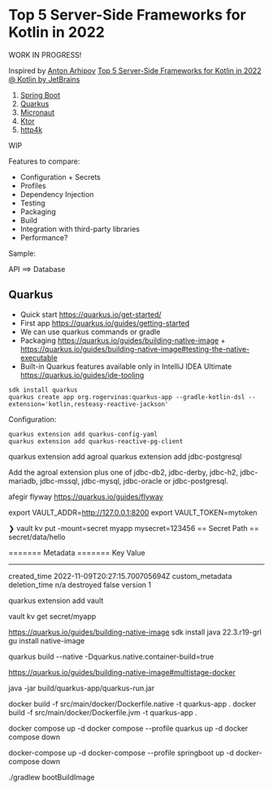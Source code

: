 # Top 5 Server-Side Frameworks for Kotlin in 2022

WORK IN PROGRESS!

Inspired by [Anton Arhipov](https://twitter.com/antonarhipov) [Top 5 Server-Side Frameworks for Kotlin in 2022 @ Kotlin by JetBrains](https://www.youtube.com/watch?v=pYK5KkuZ3aU)

1. [Spring Boot](https://spring.io/projects/spring-boot)
2. [Quarkus](https://quarkus.io/)
3. [Micronaut](https://micronaut.io/)
4. [Ktor](https://ktor.io/docs/welcome.html)
5. [http4k](https://www.http4k.org/)

WIP

Features to compare:
* Configuration + Secrets
* Profiles
* Dependency Injection
* Testing
* Packaging
* Build
* Integration with third-party libraries
* Performance?

Sample:

API ==> Database

## Quarkus

* Quick start https://quarkus.io/get-started/ 
* First app https://quarkus.io/guides/getting-started
* We can use quarkus commands or gradle
* Packaging https://quarkus.io/guides/building-native-image + https://quarkus.io/guides/building-native-image#testing-the-native-executable
* Built-in Quarkus features available only in IntelliJ IDEA Ultimate https://quarkus.io/guides/ide-tooling 

```shell
sdk install quarkus
quarkus create app org.rogervinas:quarkus-app --gradle-kotlin-dsl --extension='kotlin,resteasy-reactive-jackson'
```

Configuration:
```shell
quarkus extension add quarkus-config-yaml
quarkus extension add quarkus-reactive-pg-client
```

quarkus extension add agroal
quarkus extension add jdbc-postgresql

Add the agroal extension plus one of jdbc-db2, jdbc-derby, jdbc-h2, jdbc-mariadb, jdbc-mssql, jdbc-mysql, jdbc-oracle or jdbc-postgresql.


afegir flyway https://quarkus.io/guides/flyway


export VAULT_ADDR=http://127.0.0.1:8200
export VAULT_TOKEN=mytoken

❯ vault kv put -mount=secret myapp mysecret=123456
== Secret Path ==
secret/data/hello

======= Metadata =======
Key                Value
---                -----
created_time       2022-11-09T20:27:15.700705694Z
custom_metadata    <nil>
deletion_time      n/a
destroyed          false
version            1

quarkus extension add vault

vault kv get secret/myapp

https://quarkus.io/guides/building-native-image
sdk install java 22.3.r19-grl
gu install native-image

quarkus build --native -Dquarkus.native.container-build=true

https://quarkus.io/guides/building-native-image#multistage-docker

java -jar build/quarkus-app/quarkus-run.jar


docker build -f src/main/docker/Dockerfile.native -t quarkus-app .
docker build -f src/main/docker/Dockerfile.jvm -t quarkus-app .

docker compose up -d
docker compose --profile quarkus up -d
docker compose down

docker-compose up -d
docker-compose --profile springboot up -d
docker-compose down

./gradlew bootBuildImage